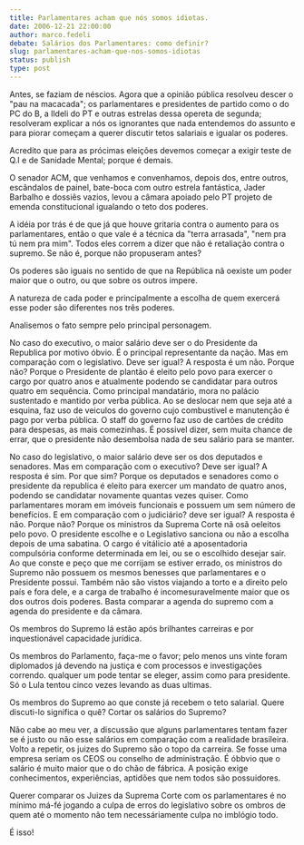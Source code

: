 ```yaml
---
title: Parlamentares acham que nós somos idiotas.
date: 2006-12-21 22:00:00
author: marco.fedeli
debate: Salários dos Parlamentares: como definir?
slug: parlamentares-acham-que-nos-somos-idiotas
status: publish 
type: post
---
```


Antes, se faziam de néscios. Agora que a opinião pública resolveu descer o "pau na macacada"; os parlamentares e presidentes de partido como o do PC do B, a Ildeli do PT e outras estrelas dessa opereta de segunda; resolveram explicar a nós os ignorantes que nada entendemos do assunto e para piorar começam a querer discutir tetos salariais e igualar os poderes.  

Acredito que para as prócimas eleições devemos começar a exigir teste de Q.I e de Sanidade Mental; porque é demais.  

O senador ACM, que venhamos e convenhamos, depois dos, entre outros, escândalos de painel, bate-boca com outro estrela fantástica, Jader Barbalho e dossiês vazios, levou a câmara apoiado pelo PT projeto de emenda constitucional igualando o teto dos poderes.  

A idéia por trás é de que já que houve gritaria contra o aumento para os parlamentares, então o que vale é a técnica da "terra arrasada", "nem pra tú nem pra mim". Todos eles correm a dizer que não é retaliação contra o supremo. Se não é, porque não propuseram antes?  

Os poderes são iguais no sentido de que na República nã oexiste um poder maior que o outro, ou que sobre os outros impere.  

A natureza de cada poder e principalmente a escolha de quem exercerá esse poder são diferentes nos três poderes.  

Analisemos o fato sempre pelo principal personagem.  

No caso do executivo, o maior salário deve ser o do Presidente da Republica por motivo óbvio. É o principal representante da nação. Mas em comparação com o legislativo. Deve ser igual? A resposta é um não. Porque não? Porque o Presidente de plantão é eleito pelo povo para exercer o cargo por quatro anos e atualmente podendo se candidatar para outros quatro em sequência. Como principal mandatário, mora no palácio sustentado e mantido por verba pública. Ao se deslocar nem que seja até a esquina, faz uso de veiculos do governo cujo combustivel e manutenção é pago por verba pública. O staff do governo faz uso de cartões de crédito para despesas, as mais comezinhas. É possivel dizer, sem muita chance de errar, que o presidente não desembolsa nada de seu salário para se manter.  

No caso do legislativo, o maior salário deve ser os dos deputados e senadores. Mas em comparação com o executivo? Deve ser igual? A resposta é sim. Por que sim? Porque os deputados e senadores como o presidente da republica é eleito para exercer um mandato de quatro anos, podendo se candidatar novamente quantas vezes quiser. Como parlamentares moram em imóveis funcionais e possuem um sem número de benefícios. E em comparação com o judiciário? deve ser igual? A resposta é não. Porque não? Porque os ministros da Suprema Corte nã osã oeleitos pelo povo. O presidente escolhe e o Legislativo sanciona ou não a escolha depois de uma sabatina. O cargo é vitálicio até a aposentadoria compulsória conforme determinada em lei, ou se o escolhido desejar sair. Ao que conste e peço que me corrijam se estiver errado, os ministros do Supremo não possuem os mesmos benesses que parlamentares e o Presidente possui. Também não são vistos viajando a torto e a direito pelo país e fora dele, e a carga de trabalho é incomesuravelmente maior que os dos outros dois poderes. Basta comparar a agenda do supremo com a agenda do presidente e da câmara.  

Os membros do Supremo lá estão após brilhantes carreiras e por inquestionável capacidade jurídica.   

Os membros do Parlamento, faça-me o favor; pelo menos uns vinte foram diplomados já devendo na justiça e com processos e investigações correndo. qualquer um pode tentar se eleger, assim como para presidente. Só o Lula tentou cinco vezes levando as duas ultimas.  

Os membros do Supremo ao que conste já recebem o teto salarial. Quere discuti-lo significa o quê? Cortar os salários do Supremo?  

Não cabe ao meu ver, a discussão que alguns parlamentares tentam fazer se é justo ou não esse salários em comparação com a realidade brasileira. Volto a repetir, os juizes do Supremo são o topo da carreira. Se fosse uma empresa seriam os CEOS ou conselho de administração. É óbbvio que o salário é muito maior que o do chão de fábrica. A posição exige conhecimentos, experiências, aptidões que nem todos são possuidores.  

Querer comparar os Juizes da Suprema Corte com os parlamentares é no mínimo má-fé jogando a culpa de erros do legislativo sobre os ombros de quem até o momento não tem necessáriamente culpa no imblógio todo.  

É isso!
